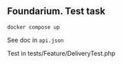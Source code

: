 ## Foundarium. Test task

```docker compose up```

See doc in `api.json`

Test in tests/Feature/DeliveryTest.php
